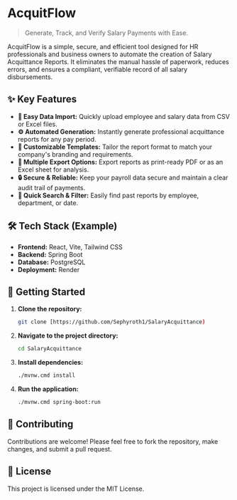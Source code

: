 # AcquitFlow

> Generate, Track, and Verify Salary Payments with Ease.

AcquitFlow is a simple, secure, and efficient tool designed for HR professionals and business owners to automate the creation of Salary Acquittance Reports. It eliminates the manual hassle of paperwork, reduces errors, and ensures a compliant, verifiable record of all salary disbursements.

## ✨ Key Features

-   **📄 Easy Data Import:** Quickly upload employee and salary data from CSV or Excel files.
-   **⚙️ Automated Generation:** Instantly generate professional acquittance reports for any pay period.
-   **🎨 Customizable Templates:** Tailor the report format to match your company's branding and requirements.
-   **💾 Multiple Export Options:** Export reports as print-ready PDF or as an Excel sheet for analysis.
-   **🔒 Secure & Reliable:** Keep your payroll data secure and maintain a clear audit trail of payments.
-   **🔎 Quick Search & Filter:** Easily find past reports by employee, department, or date.

## 🛠️ Tech Stack (Example)

-   **Frontend:** React, Vite, Tailwind CSS
-   **Backend:** Spring Boot
-   **Database:** PostgreSQL
-   **Deployment:** Render

## 🚀 Getting Started

1.  **Clone the repository:**
    ```sh
    git clone [https://github.com/Sephyroth1/SalaryAcquittance)
    ```
2.  **Navigate to the project directory:**
    ```sh
    cd SalaryAcquittance
    ```
3.  **Install dependencies:**
    ```sh
    ./mvnw.cmd install
    ```
4.  **Run the application:**
    ```sh
    ./mvnw.cmd spring-boot:run
    ```

## 🤝 Contributing

Contributions are welcome! Please feel free to fork the repository, make changes, and submit a pull request.

## 📄 License

This project is licensed under the MIT License.
